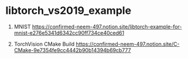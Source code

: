# libtorch_vs2019_example

1. MNIST
    https://confirmed-neem-497.notion.site/libtorch-example-for-mnist-e276e5341d6342cc90ff734ce40ced61

2. TorchVision CMake Build
    https://confirmed-neem-497.notion.site/C-CMake-9e7354fe9cc4442b90b14394b69cb777
